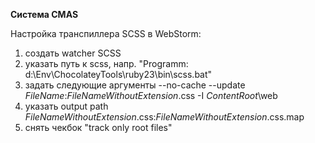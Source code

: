 **Система CMAS**

Настройка транспиллера SCSS в WebStorm:
1) создать watcher SCSS
2) указать путь к scss, напр. "Programm: d:\Env\ChocolateyTools\ruby23\bin\scss.bat"
3) задать следующие аргументы --no-cache --update $FileName$:$FileNameWithoutExtension$.css -I $ContentRoot$\web
4) указать output path $FileNameWithoutExtension$.css:$FileNameWithoutExtension$.css.map
5) снять чекбок "track only root files"